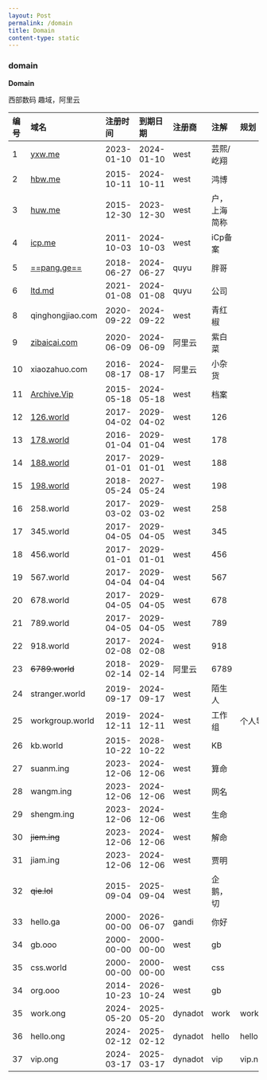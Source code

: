 ```yaml
---
layout: Post
permalink: /domain
title: Domain
content-type: static
---
```


### domain

**Domain**

西部数码 趣域，阿里云

| **编号** | **域名**                           | **注册时间**   | **到期日期**   | **注册商** | **注解** | **规划**|     
| :----- | :------------------------------------ | :--------- | :--------- | :------ | :----- | :----- |
| 1      | [yxw.me](https://yxw.me/)             | 2023-01-10 | 2024-01-10 | west    | 芸熙/屹翔  |        |    |
| 2      | [hbw.me](https://hbw.me/)             | 2015-10-11 | 2024-10-11 | west    | 鸿博     |        |    |
| 3      | [huw.me](https://huw.me/)             | 2015-12-30 | 2023-12-30 | west    | 户，上海简称 |        |    |
| 4      | [icp.me](https://icp.me/)             | 2011-10-03 | 2024-10-03 | west    | iCp备案  |        |    |
| 5      | [==pang.ge==](https://pang.ge/)       | 2018-06-27 | 2024-06-27 | quyu    | 胖哥     |        |    |
| 6      | [ltd.md](https://ltd.md/)             | 2021-01-08 | 2024-01-08 | quyu    | 公司     |        |    |
| 8      | qinghongjiao.com                      | 2020-09-22 | 2024-09-22 | west    | 青红椒    |        |    |
| 9      | [zibaicai.com](https://zibaicai.com/) | 2020-06-09 | 2024-06-09 | 阿里云     | 紫白菜    |        |    |
| 10     | xiaozahuo.com                         | 2016-08-17 | 2024-08-17 | 阿里云     | 小杂货    |        |    |
| 11     | [Archive.Vip](https://archive.vip/)   | 2015-05-18 | 2024-05-18 | west    | 档案     |        |    |
| 12     | [126.world](https://126.world/)       | 2017-04-02 | 2029-04-02 | west    | 126    |        |    |
| 13     | [178.world](https://178.world/)       | 2016-01-04 | 2029-01-04 | west    | 178    |        |    |
| 14     | [188.world](188.world)                | 2017-01-01 | 2029-01-01 | west    | 188    |        |    |
| 15     | [198.world](https://198.world/)       | 2018-05-24 | 2027-05-24 | west    | 198    |        |    |
| 16     | 258.world                             | 2017-03-02 | 2029-03-02 | west    | 258    |        |    |
| 17     | 345.world                             | 2017-04-05 | 2029-04-05 | west    | 345    |        |    |
| 18     | 456.world                             | 2017-01-01 | 2029-01-01 | west    | 456    |        |    |
| 19     | 567.world                             | 2017-04-04 | 2029-04-04 | west    | 567    |        |    |
| 20     | 678.world                             | 2017-04-05 | 2029-04-05 | west    | 678    |        |    |
| 21     | 789.world                             | 2017-04-05 | 2029-04-05 | west    | 789    |        |    |
| 22     | 918.world                             | 2017-02-08 | 2024-02-08 | west    | 918    |        |    |
| 23     | ~~6789.world~~                        | 2018-02-14 | 2029-02-14 | 阿里云     | 6789   |        |    
| 24     | stranger.world                        | 2019-09-17 | 2024-09-17 | west    | 陌生人    |        |    
| 25     | workgroup.world                       | 2019-12-11 | 2024-12-11 | west    | 工作组    | 个人导航   |    
| 26     | kb.world                              | 2015-10-22 | 2028-10-22 | west    | KB     |        |    |
| 27     | suanm.ing                             | 2023-12-06 | 2024-12-06 | west    | 算命     |        |    |
| 28     | wangm.ing                             | 2023-12-06 | 2024-12-06 | west    | 网名     |        |    |
| 29     | shengm.ing                            | 2023-12-06 | 2024-12-06 | west    | 生命     |        |    |
| 30     | ~~jiem.ing~~                          | 2023-12-06 | 2024-12-06 | west    | 解命     |        |    |
| 31     | jiam.ing                              | 2023-12-06 | 2024-12-06 | west    | 贾明     |        |    
| 32     | ~~qie.lol~~                           | 2015-09-04 | 2025-09-04 | west    | 企鹅，切   |        |    
| 33     | hello.ga                              | 2000-00-00 | 2026-06-07 | gandi   | 你好     |        |    
| 34     | gb.ooo                                | 2000-00-00 | 2000-00-00 | west    | gb     |        |    
| 35     | css.world                             | 2000-00-00 | 2000-00-00 | west    | css    |        |    
| 34     | org.ooo                               | 2014-10-23 | 2026-10-24 | west    | gb     |        |    
| 35     | work.ong                             | 2024-05-20 | 2025-05-20 | dynadot    | work  |    work.ngo    |    
| 36     | hello.ong                             | 2024-02-12 | 2025-02-12 | dynadot    | hello   |     hello.ngo   |    
| 37     | vip.ong                            | 2024-03-17 | 2025-03-17 | dynadot    | vip  | vip.ngo    |    
